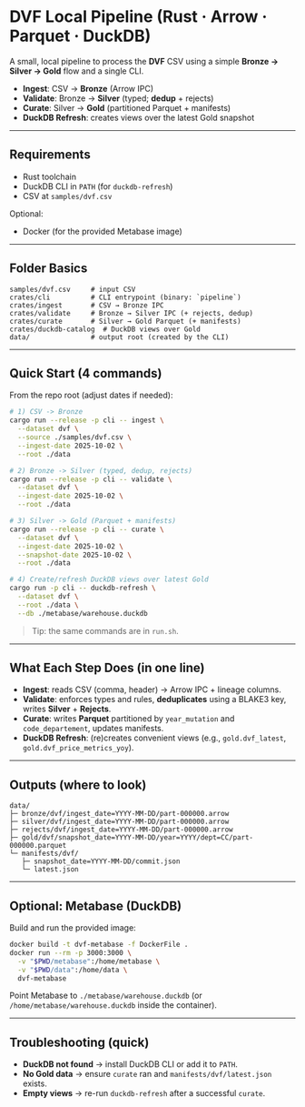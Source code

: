 # DVF Local Pipeline (Rust · Arrow · Parquet · DuckDB)

A small, local pipeline to process the **DVF** CSV using a simple **Bronze → Silver → Gold** flow and a single CLI.

* **Ingest**: CSV → **Bronze** (Arrow IPC)
* **Validate**: Bronze → **Silver** (typed; **dedup** + rejects)
* **Curate**: Silver → **Gold** (partitioned Parquet + manifests)
* **DuckDB Refresh**: creates views over the latest Gold snapshot

---

## Requirements

* Rust toolchain
* DuckDB CLI in `PATH` (for `duckdb-refresh`)
* CSV at `samples/dvf.csv`

Optional:

* Docker (for the provided Metabase image)

---

## Folder Basics

```
samples/dvf.csv     # input CSV
crates/cli          # CLI entrypoint (binary: `pipeline`)
crates/ingest       # CSV → Bronze IPC
crates/validate     # Bronze → Silver IPC (+ rejects, dedup)
crates/curate       # Silver → Gold Parquet (+ manifests)
crates/duckdb-catalog  # DuckDB views over Gold
data/               # output root (created by the CLI)
```

---

## Quick Start (4 commands)

From the repo root (adjust dates if needed):

```bash
# 1) CSV -> Bronze
cargo run --release -p cli -- ingest \
  --dataset dvf \
  --source ./samples/dvf.csv \
  --ingest-date 2025-10-02 \
  --root ./data

# 2) Bronze -> Silver (typed, dedup, rejects)
cargo run --release -p cli -- validate \
  --dataset dvf \
  --ingest-date 2025-10-02 \
  --root ./data

# 3) Silver -> Gold (Parquet + manifests)
cargo run --release -p cli -- curate \
  --dataset dvf \
  --ingest-date 2025-10-02 \
  --snapshot-date 2025-10-02 \
  --root ./data

# 4) Create/refresh DuckDB views over latest Gold
cargo run -p cli -- duckdb-refresh \
  --dataset dvf \
  --root ./data \
  --db ./metabase/warehouse.duckdb
```

> Tip: the same commands are in `run.sh`.

---

## What Each Step Does (in one line)

* **Ingest**: reads CSV (comma, header) → Arrow IPC + lineage columns.
* **Validate**: enforces types and rules, **deduplicates** using a BLAKE3 key, writes **Silver** + **Rejects**.
* **Curate**: writes **Parquet** partitioned by `year_mutation` and `code_departement`, updates manifests.
* **DuckDB Refresh**: (re)creates convenient views (e.g., `gold.dvf_latest`, `gold.dvf_price_metrics_yoy`).

---

## Outputs (where to look)

```
data/
├─ bronze/dvf/ingest_date=YYYY-MM-DD/part-000000.arrow
├─ silver/dvf/ingest_date=YYYY-MM-DD/part-000000.arrow
├─ rejects/dvf/ingest_date=YYYY-MM-DD/part-000000.arrow
├─ gold/dvf/snapshot_date=YYYY-MM-DD/year=YYYY/dept=CC/part-000000.parquet
└─ manifests/dvf/
   ├─ snapshot_date=YYYY-MM-DD/commit.json
   └─ latest.json
```

---

## Optional: Metabase (DuckDB)

Build and run the provided image:

```bash
docker build -t dvf-metabase -f DockerFile .
docker run --rm -p 3000:3000 \
  -v "$PWD/metabase":/home/metabase \
  -v "$PWD/data":/home/data \
  dvf-metabase
```

Point Metabase to `./metabase/warehouse.duckdb` (or `/home/metabase/warehouse.duckdb` inside the container).

---

## Troubleshooting (quick)

* **DuckDB not found** → install DuckDB CLI or add it to `PATH`.
* **No Gold data** → ensure `curate` ran and `manifests/dvf/latest.json` exists.
* **Empty views** → re-run `duckdb-refresh` after a successful `curate`.
